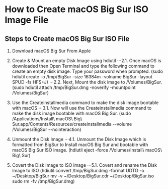 # How to Create macOS Big Sur ISO Image File

## Steps to Create macOS Big Sur ISO File

   1. Download macOS Big Sur From Apple

   2. Create & Mount an empty Disk Image using hdiutil
   ⋅⋅⋅2.1. Once macOS is downloaded then Open Terminal and type the following command to create an empty disk image. Type your password when prompted.
      (sudo hdiutil create -o /tmp/BigSur -size 16384m -volname BigSur -layout SPUD -fs HFS+J)
   ⋅⋅⋅2.2. Next, Mount the disk image to /Volumes/BigSur.
      (sudo hdiutil attach /tmp/BigSur.dmg -noverify -mountpoint /Volumes/BigSur)   
      
   3. Use the Createinstallmedia command to make the disk image bootable with macOS
   ⋅⋅⋅3.1. Now will use the Createinstallmedia command to make the disk image bootable with macOS Big Sur.
      (sudo /Applications/Install\ macOS\ Big\ Sur.app/Contents/Resources/createinstallmedia --volume /Volumes/BigSur --nointeraction)

   4. Unmount the Disk Image
   ⋅⋅⋅4.1. Unmount the Disk Image which is formatted from BigSur to Install macOS Big Sur and bootable with macOS Big Sur ISO image.
      (hdiutil eject -force /Volumes/Install\ macOS\ Big\ Sur)
   
   5. Covert the Disk Image to ISO image
   ⋅⋅⋅5.1. Covert and rename the Disk Image to ISO
      (hdiutil convert /tmp/BigSur.dmg -format UDTO -o ~/Desktop/BigSur
       mv -v ~/Desktop/BigSur.cdr ~/Desktop/BigSur.iso
       sudo rm -fv /tmp/BigSur.dmg)
